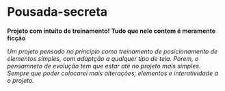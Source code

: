 <h1>Pousada-secreta</h1>
<strong>Projeto com intuito de treinamento! Tudo que nele contem é meramente ficção</strong>
<p><em>Um projeto pensado no principio como treinamento de posicionamento de elementos simples, com adaptção a qualquer tipo de tela. Porem, o pensamneto de evolução tem que estar até no projeto mais simples. Sempre que poder colocarei mais alterações; elementos e interatividade a o projeto.</em><p>
